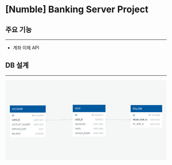 # [Numble] Banking Server Project 

## 주요 기능

---

* 계좌 이체 API

## DB 설계

---

<img src="./img/banking-server.png" width="600" height="250" />